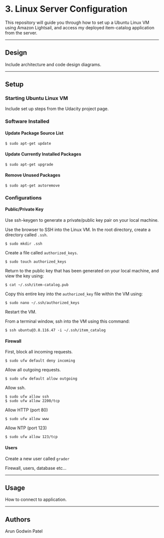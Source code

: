 # 3. Linux Server Configuration

This repository will guide you through how to set up a Ubuntu Linux VM using Amazon Lightsail, and access my deployed item-catalog application from the server.

***

## Design

Include architecture and code design diagrams.

***

## Setup

### Starting Ubuntu Linux VM

Include set up steps from the Udacity project page.

### Software Installed

#### Update Package Source List

    $ sudo apt-get update

#### Update Currently Installed Packages

    $ sudo apt-get upgrade

#### Remove Unused Packages

    $ sudo apt-get autoremove

### Configurations

#### Public/Private Key

Use ssh-keygen to generate a private/public key pair on your local machine.

Use the browser to SSH into the Linux VM. In the root directory, create a directory called `.ssh`.

    $ sudo mkdir .ssh

Create a file called `authorized_keys`.

    $ sudo touch authorized_keys

Return to the public key that has been generated on your local machine, and view the key using:

    $ cat ~/.ssh/item-catalog.pub

Copy this entire key into the `authorized_key` file within the VM using:

    $ sudo nano ~/.ssh/authorized_keys

Restart the VM. 

From a terminal window, ssh into the VM using this command:

    $ ssh ubuntu@3.8.116.47 -i ~/.ssh/item_catalog

#### Firewall

First, block all incoming requests.

    $ sudo ufw default deny incoming

Allow all outgoing requests.

    $ sudo ufw default allow outgoing

Allow ssh.

    $ sudo ufw allow ssh
    $ sudo ufw allow 2200/tcp

Allow HTTP (port 80)

    $ sudo ufw allow www

Allow NTP (port 123)

    $ sudo ufw allow 123/tcp

#### Users

Create a new user called `grader`

Firewall, users, database etc...

***

## Usage

How to connect to application.

***

## Authors

Arun Godwin Patel